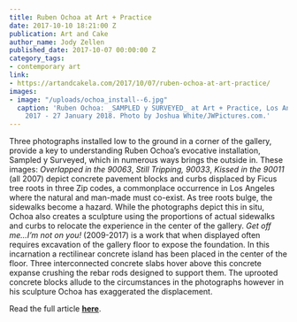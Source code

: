 ```yaml
---
title: Ruben Ochoa at Art + Practice
date: 2017-10-10 18:21:00 Z
publication: Art and Cake
author_name: Jody Zellen
published_date: 2017-10-07 00:00:00 Z
category_tags:
- contemporary art
link:
- https://artandcakela.com/2017/10/07/ruben-ochoa-at-art-practice/
images:
- image: "/uploads/ochoa_install--6.jpg"
  caption: 'Ruben Ochoa: _SAMPLED y SURVEYED_ at Art + Practice, Los Angeles. 9 September
    2017 - 27 January 2018. Photo by Joshua White/JWPictures.com.'
---
```


Three photographs installed low to the ground in a corner of the gallery,  provide a key to understanding Ruben Ochoa’s evocative installation, Sampled y Surveyed, which in numerous ways brings the outside in. These images: _Overlapped in the 90063_, _Still Tripping, 90033_, _Kissed in the 90011_ (all 2007) depict concrete pavement blocks and curbs displaced by Ficus tree roots in three Zip codes, a commonplace occurrence in Los Angeles where the natural and man-made must co-exist. As tree roots bulge, the sidewalks become a hazard. While the photographs depict this in situ, Ochoa also creates a sculpture using the proportions of actual sidewalks and curbs to relocate the experience in the center of the gallery. _Get off me…I’m not on you!_ (2009-2017) is a work that when displayed often requires excavation of the gallery floor to expose the foundation. In this incarnation a rectilinear concrete island has been placed in the center of the floor. Three interconnected concrete slabs hover above this concrete expanse crushing the rebar rods designed to support them. The uprooted concrete blocks allude to the circumstances in the photographs however in his sculpture Ochoa has exaggerated the displacement.

Read the full article **[here](https://artandcakela.com/2017/10/07/ruben-ochoa-at-art-practice/)**.